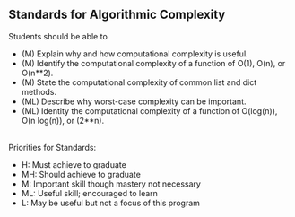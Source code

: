 ## Standards for Algorithmic Complexity
Students should be able to
 * (M) Explain why and how computational complexity is useful.
 * (M) Identify the computational complexity of a function of O(1), O(n), or O(n**2).
 * (M) State the computational complexity of common list and dict methods.
 * (ML) Describe why worst-case complexity can be important.
 * (ML) Identity the computational complexity of a function of O(log(n)), O(n log(n)), or (2**n).

<br/>Priorities for Standards:
 * H:  Must achieve to graduate
 * MH: Should achieve to graduate
 * M:  Important skill though mastery not necessary
 * ML: Useful skill; encouraged to learn
 * L:  May be useful but not a focus of this program